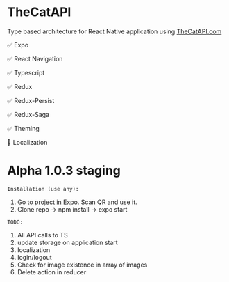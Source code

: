 # TheCatAPI

Type based architecture for React Native application using <a href="https://thecatapi.com">TheCatAPI.com</a>

:white_check_mark: Expo

:white_check_mark: React Navigation

:white_check_mark: Typescript

:white_check_mark: Redux

:white_check_mark: Redux-Persist

:white_check_mark: Redux-Saga

:white_check_mark: Theming

:no_entry_sign: Localization

# Alpha 1.0.3 staging

`Installation (use any):`

<ol>
  <li>Go to <a href="https://expo.dev/@denistepp/thecatapi?release-channel=staging">project in Expo</a>. Scan QR and use it.</li>
  <li>Clone repo -> npm install -> expo start</li>
</ol>

`TODO:`

<ol>
  <li>All API calls to TS</li>
  <li>update storage on application start</li>
  <li>localization</li>
  <li>login/logout</li>
  <li>Check for image existence in array of images</li>
  <li>Delete action in reducer</li>
</ol>
